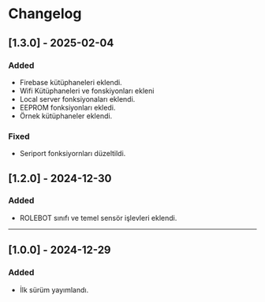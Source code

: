 # Changelog

## [1.3.0] - 2025-02-04
### Added
- Firebase kütüphaneleri eklendi. 
- Wifi Kütüphaneleri ve fonskiyonları ekleni 
- Local server fonksiyonaları eklendi. 
- EEPROM fonksiyonları ekledi.
- Örnek kütüphaneler eklendi. 

### Fixed
- Seriport fonksiyornları düzeltildi. 

## [1.2.0] - 2024-12-30
### Added
- ROLEBOT sınıfı ve temel sensör işlevleri eklendi.

---

## [1.0.0] - 2024-12-29
### Added
- İlk sürüm yayımlandı.
